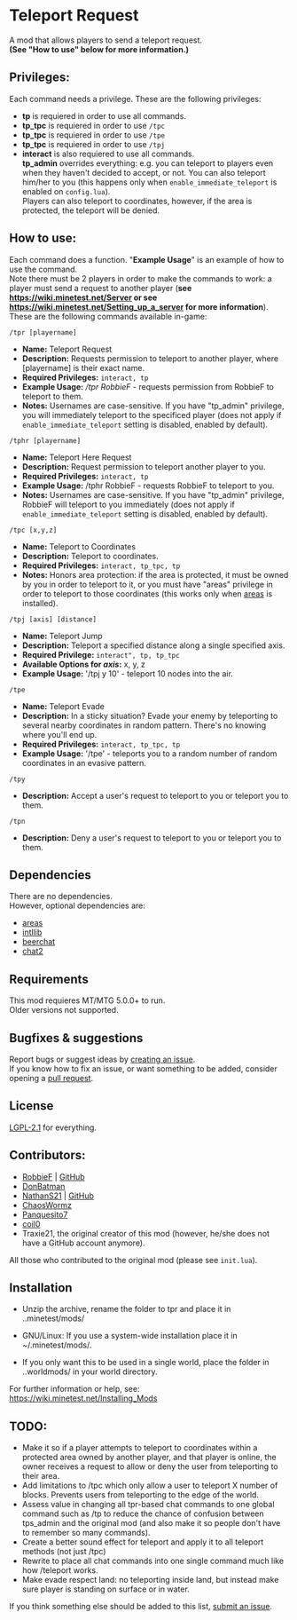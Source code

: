 # Teleport Request
A mod that allows players to send a teleport request.    
**(See "How to use" below for more information.)**

## Privileges:
Each command needs a privilege. These are the following privileges:
- **tp** is requiered in order to use all commands.
- **tp_tpc** is requiered in order to use `/tpc`
- **tp_tpc** is requiered in order to use `/tpe`
- **tp_tpc** is requiered in order to use `/tpj`
- **interact** is also requiered to use all commands.    
**tp_admin** overrides everything: e.g. you can teleport to players even when they haven't decided to accept, or not. You can also teleport him/her to you (this happens only when `enable_immediate_teleport` is enabled on `config.lua`).   
Players can also teleport to coordinates, however, if the area is protected, the teleport will be denied.

## How to use:
Each command does a function. "**Example Usage**" is an example of how to use the command.   
Note there must be 2 players in order to make the commands to work: a player must send a request to another player (**see https://wiki.minetest.net/Server or see https://wiki.minetest.net/Setting_up_a_server for more information**).  
These are the following commands available in-game:

``` /tpr [playername] ```
- **Name:** Teleport Request
- **Description:** Requests permission to teleport to another player, where [playername] is their exact name.
- **Required Privileges:** `interact, tp`
- **Example Usage:** */tpr RobbieF* - requests permission from RobbieF to teleport to them.
- **Notes:** Usernames are case-sensitive. If you have "tp_admin" privilege, you will immediately teleport to the specificed player (does not apply if `enable_immediate_teleport` setting is disabled, enabled by default).

``` /tphr [playername] ```
- **Name:** Teleport Here Request
- **Description:** Request permission to teleport another player to you.
- **Required Privileges:** `interact, tp`
- **Example Usage:** /tphr RobbieF - requests RobbieF to teleport to you.
- **Notes:** Usernames are case-sensitive. If you have "tp_admin" privilege, RobbieF will teleport to you immediately (does not apply if `enable_immediate_teleport` setting is disabled, enabled by default).

``` /tpc [x,y,z] ```
- **Name:** Teleport to Coordinates
- **Description:** Teleport to coordinates.
- **Required Privileges:** `interact, tp_tpc, tp`
- **Notes:** Honors area protection: if the area is protected, it must be owned by you in order to teleport to it, or you must have "areas" privilege in order to teleport to those coordinates (this works only when [areas](https://github.com/minetest-mods/areas) is installed).

``` /tpj [axis] [distance] ```
- **Name:** Teleport Jump
- **Description:** Teleport a specified distance along a single specified axis.
- **Required Privilege:** `interact", tp, tp_tpc`
- **Available Options for *axis*:** x, y, z
- **Example Usage:** '/tpj y 10' - teleport 10 nodes into the air.

``` /tpe ```
- **Name:** Teleport Evade
- **Description:** In a sticky situation? Evade your enemy by teleporting to several nearby coordinates in random pattern. There's no knowing where you'll end up.
- **Required Privileges:** `interact, tp_tpc, tp`
- **Example Usage:** '/tpe' - teleports you to a random number of random coordinates in an evasive pattern.

``` /tpy ```
- **Description:** Accept a user's request to teleport to you or teleport you to them.

``` /tpn ```
- **Description:** Deny a user's request to teleport to you or teleport you to them.

## Dependencies
There are no dependencies.  
However, optional dependencies are:
- [areas](https://github.com/minetest-mods/areas)
- [intllib](https://github.com/minetest-mods/intllib)
- [beerchat](https://github.com/pandorabox-io/beerchat)
- [chat2](https://github.com/minetest-mods/chat2)

## Requirements
This mod requieres MT/MTG 5.0.0+ to run.   
Older versions not supported.

## Bugfixes & suggestions
Report bugs or suggest ideas by [creating an issue](https://github.com/ChaosWormz/teleport-request/issues/new).      
If you know how to fix an issue, or want something to be added, consider opening a [pull request](https://github.com/ChaosWormz/teleport-request/compare).

## License
[LGPL-2.1](https://github.com/ChaosWormz/teleport-request/blob/master/LICENSE.md) for everything.

## Contributors:
- [RobbieF](https://minetest.tv) | [GitHub](https://github.com/Cat5TV)
- [DonBatman](https://github.com/donbatman)
- [NathanS21](http://nathansalapat.com/) | [GitHub](https://github.com/NathanSalapat)
- [ChaosWormz](https://github.com/ChaosWormz)
- [Panquesito7](https://github.com/Panquesito7)
- [coil0](https://github.com/coil0)
- Traxie21, the original creator of this mod (however, he/she does not have a GitHub account anymore).

All those who contributed to the original mod (please see `init.lua`).

## Installation
- Unzip the archive, rename the folder to tpr and
place it in ..minetest/mods/

- GNU/Linux: If you use a system-wide installation place
    it in ~/.minetest/mods/.

- If you only want this to be used in a single world, place
    the folder in ..worldmods/ in your world directory.

For further information or help, see:
https://wiki.minetest.net/Installing_Mods

## TODO:
- Make it so if a player attempts to teleport to coordinates within a protected area owned by another player, and that player is online, the owner receives a request to allow or deny the user from teleporting to their area.
- Add limitations to /tpc which only allow a user to teleport X number of blocks. Prevents users from teleporting to the edge of the world.
- Assess value in changing all tpr-based chat commands to one global command such as /tp to reduce the chance of confusion between tps_admin and the original mod (and also make it so people don't have to remember so many commands).
- Create a better sound effect for teleport and apply it to all teleport methods (not just /tpc)
- Rewrite to place all chat commands into one single command much like how /teleport works.
- Make evade respect land: no teleporting inside land, but instead make sure player is standing on surface or in water.

If you think something else should be added to this list, [submit an issue](https://github.com/ChaosWormz/teleport-request/issues/new).
